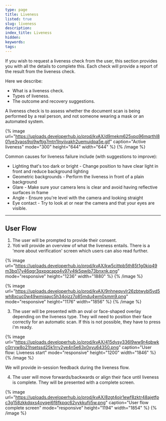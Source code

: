 ```yaml
---
type: page
title: Liveness
listed: true
slug: liveness
description: 
index_title: Liveness
hidden: 
keywords: 
tags: 
---
```


If you wish to request a liveness check from the user, this section provides you with all the details to complete this. Each check will provide a report of the result from the liveness check.

Here we describe:

- What is a liveness check.
- Types of liveness.
- The outcome and recovery suggestions.

A liveness check is to assess whether the document scan is being performed by a real person, and not someone wearing a mask or an automated system.

{% image url="https://uploads.developerhub.io/prod/kvAX/d9mekm625vpo96mqrthl801ye3yaos9oj9wftjg7mtn1lnyijvakh2uemujdpa5e.gif" caption="Active liveness" mode="300" height="644" width="644" %}
{% /image %}

Common causes for liveness failure include (with suggestions to improve):

- Lighting that's too dark or bright - Change position to have clear light in front and reduce background lighting
- Geometric backgrounds - Perform the liveness in front of a plain background
- Glare - Make sure your camera lens is clear and avoid having reflective surfaces in frame
- Angle - Ensure you're level with the camera and looking straight
- Eye contact - Try to look at or near the camera and that your eyes are visible.

---

## User Flow

1. The user will be prompted to provide their consent.
2. Yoti will provide an overview of what the liveness entails. There is a 'more about verification' screen which users can also read further.

{% image url="https://uploads.developerhub.io/prod/kvAX/kw5cittpb5th85t1g0kiq49m3bq17y46qgr3qxpqcapq4y97v4tk5qwib73bnxnk.png" mode="responsive" height="1236" width="1880" %}
{% /image %}

{% image url="https://uploads.developerhub.io/prod/kvAX/9nhneqyvlr26zbtwybl5vd5wh8xcuc0w49wmiqayc5h34ojzz7o85mdu4wm0smm9.png" mode="responsive" height="1176" width="1856" %}
{% /image %}

3. The user will be presented with an oval or face-shaped overlay depending on the liveness type. They will need to position their face correctly for an automatic scan. If this is not possible, they have to press i'm ready.

{% image url="https://uploads.developerhub.io/prod/kvAX/415dysy336l9ww9r4qbwkc0rryw8o21hsetssd25k1rry2ye4n5e63x0xyu64350.png" caption="User flow: Liveness start" mode="responsive" height="1200" width="1846" %}
{% /image %}

We will provide in-session feedback during the liveness flow.

4. The user will move forwards/backwards or align their face until liveness is complete. They will be presented with a complete screen.

{% image url="https://uploads.developerhub.io/prod/kvAX/8zgt4ojr1ewf8zktr48ajetfpc3g158zkkdqxs4oyqej6f8fkpqc62vykkufjj5w.png" caption="User flow complete screen" mode="responsive" height="1194" width="1854" %}
{% /image %}